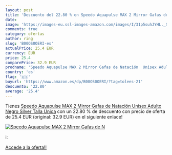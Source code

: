 ```yaml
---
layout: post
title: 'Descuento del 22.80 % en Speedo Aquapulse MAX 2 Mirror Gafas de N'
date: 
image: 'https://images-eu.ssl-images-amazon.com/images/I/31p5suhJYHL._SL200_.jpg'
comments: true
category: ofertas
author: ring
slug: 'B00OS0OERI-es'
actualPrice: 25.4 EUR
currency: EUR
price: 25.4
comparePrice: 32.9 EUR
prodname: 'Speedo Aquapulse MAX 2 Mirror Gafas de Natación  Unisex Adulto  Negro  Silver   Talla Única'
country: 'es'
flag: '🇪🇸'
buyurl: 'https://www.amazon.es/dp/B00OS0OERI/?tag=tolees-21'
descuento: '22.80'
average: '25.4'
---
```


Tienes [Speedo Aquapulse MAX 2 Mirror Gafas de Natación  Unisex Adulto  Negro  Silver   Talla Única](https://www.amazon.es/dp/B00OS0OERI/?tag=tolees-21) con un 22.80 % de descuento con precio de oferta de 25.4 EUR (original: 32.9 EUR) en el siguiente enlace!

[![Speedo Aquapulse MAX 2 Mirror Gafas de N](https://images-eu.ssl-images-amazon.com/images/I/31p5suhJYHL._SL200_.jpg)](https://www.amazon.es/dp/B00OS0OERI/?tag=tolees-21)

ℹ️:


[Accede a la oferta!!](https://www.amazon.es/dp/B00OS0OERI/?tag=tolees-21)
